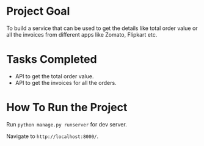 # Project Goal

To build a service that can be used to get the details like total order value or all the invoices from different apps like Zomato, Flipkart etc.


# Tasks Completed

- API to get the total order value.
- API to get the invoices for all the orders.
  
 # How To Run the Project
 
Run `python manage.py runserver` for dev server.

Navigate to `http://localhost:8000/`.
